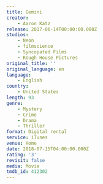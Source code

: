 ```yaml
---
title: Gemini
creator:
    - Aaron Katz
release: 2017-06-14T00:00:00.000Z
studios:
    - Neon
    - filmscience
    - Syncopated Films
    - Rough House Pictures
original_title: ''
original_language: en
language:
    - English
country:
    - United States
length: 93
genre:
    - Mystery
    - Crime
    - Drama
    - Thriller
format: Digital rental
service: iTunes
venue: Home
date: 2018-07-15T04:00:00.000Z
rating: '3'
revisit: false
media: Movie
tmdb_id: 412302
---
```



